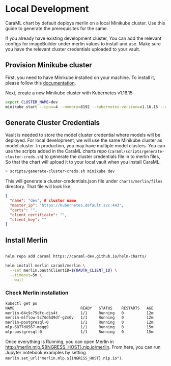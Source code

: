 # Local Development

CaraML chart by default deploys merlin on a local Minikube cluster. Use this guide to generate the prerequisites for the same.

If you already have existing development cluster, You can add the relevant configs for imageBuilder under merlin values to install and use. Make sure you have the relevant cluster credentials uploaded to your vault.

## Provision Minikube cluster

First, you need to have Minikube installed on your machine. To install it, please follow this [documentation](https://minikube.sigs.k8s.io/docs/start/).

Next, create a new Minikube cluster with Kubernetes v1.16.15:

```bash
export CLUSTER_NAME=dev
minikube start --cpus=4 --memory=8192 --kubernetes-version=v1.16.15 --driver=virtualbox
```

## Generate Cluster Credentials

Vault is needed to store the model cluster credential where models will be deployed. For local development, we will use the same Minikube cluster as model cluster. In production, you may have multiple model clusters. You can use the scripts added in the CaraML charts repo (`caraml/scripts/generate-cluster-creds.sh`) to generate the cluster credentials file in to merlin files, So that the chart will upload it to your local vault when you install CaraML.

```bash
> scripts/generate-cluster-creds.sh minikube dev
```

This will generate a cluster-credentials.json file under `charts/merlin/files` directory. That file will look like:

```json
{
  "name": "dev", # cluster name
  "master_ip": "https://kubernetes.default.svc:443",
  "certs": "",
  "client_certificate": "",
  "client_key": ""
}
```

## Install Merlin

```bash

helm repo add caraml https://caraml-dev.github.io/helm-charts/

helm install merlin caraml/merlin \
  --set merlin.oauthClientID=${OAUTH_CLIENT_ID} \
  --timeout=5m \
  --wait
```

### Check Merlin installation

```bash
kubectl get po
NAME                             READY   STATUS    RESTARTS   AGE
merlin-64c9c75dfc-djs4t          1/1     Running   0          12m
merlin-mlflow-5c7dd6d9df-g2s6v   1/1     Running   0          12m
merlin-postgresql-0              1/1     Running   0          12m
mlp-6877d8567-msqg9              1/1     Running   0          15m
mlp-postgresql-0                 1/1     Running   0          15m
```

Once everything is Running, you can open Merlin in <http://merlin.mlp.${INGRESS_HOST}.nip.io/merlin>. From here, you can run Jupyter notebook examples by setting `merlin.set_url("merlin.mlp.${INGRESS_HOST}.nip.io")`.
